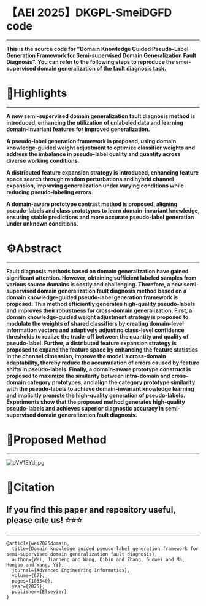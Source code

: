 # 【AEI 2025】DKGPL-SmeiDGFD code

---

**This is the source code for "Domain Knowledge Guided Pseudo-Label Generation Framework for Semi-supervised Domain Generalization Fault Diagnosis". You can refer to the following steps to reproduce the smei-supervised domain generalization of the fault diagnosis task.**

# :triangular_flag_on_post:Highlights

----

**A new semi-supervised domain generalization fault diagnosis method is introduced, enhancing the utilization of unlabeled data and learning domain-invariant features for improved generalization.**

**A pseudo-label generation framework is proposed, using domain knowledge-guided weight adjustment to optimize classifier weights and address the imbalance in pseudo-label quality and quantity across diverse working conditions.** 

**A distributed feature expansion strategy is introduced, enhancing feature space search through random perturbations and hybrid channel expansion, improving generalization under varying conditions while reducing pseudo-labeling errors.**

**A domain-aware prototype contrast method is proposed, aligning pseudo-labels and class prototypes to learn domain-invariant knowledge, ensuring stable predictions and more accurate pseudo-label generation under unknown conditions.**

# ⚙️Abstract

----

**Fault diagnosis methods based on domain generalization have gained significant attention. However, obtaining sufficient labeled samples from various source domains is costly and challenging. Therefore, a new semi-supervised domain generalization fault diagnosis method based on a domain knowledge-guided pseudo-label generation framework is proposed. This method efficiently generates high-quality pseudo-labels and improves their robustness for cross-domain generalization. First, a domain knowledge-guided weight adjustment strategy is proposed to modulate the weights of shared classifiers by creating domain-level information vectors and adaptively adjusting class-level confidence thresholds to realize the trade-off between the quantity and quality of pseudo-label. 
Further, a distributed feature expansion strategy is proposed to expand the feature space by enhancing the feature statistics in the channel dimension, improve the model's cross-domain adaptability, thereby reduce the accumulation of errors caused by feature shifts in pseudo-labels. Finally, a domain-aware prototype construct is proposed to maximize the similarity between intra-domain and cross-domain category prototypes, and align the category prototype similarity with the pseudo-labels to achieve domain-invariant knowledge learning and implicitly promote the high-quality generation of pseudo-labels. Experiments show that the proposed method generates high-quality pseudo-labels and achieves superior diagnostic accuracy in semi-supervised domain generalization fault diagnosis.**

# :blue_book:Proposed Method

---

![pVV1EYd.jpg](https://s21.ax1x.com/2025/06/19/pVV1EYd.jpg)



# 📄Citation

## If you find this paper and repository useful, please cite us! ⭐⭐⭐

----

```
@article{wei2025domain,
  title={Domain knowledge guided pseudo-label generation framework for semi-supervised domain generalization fault diagnosis},
  author={Wei, Jiacheng and Wang, Qibin and Zhang, Guowei and Ma, Hongbo and Wang, Yi},
  journal={Advanced Engineering Informatics},
  volume={67},
  pages={103540},
  year={2025},
  publisher={Elsevier}
}
```

